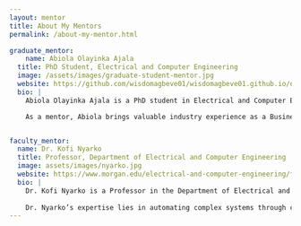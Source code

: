 ```yaml
---
layout: mentor
title: About My Mentors
permalink: /about-my-mentor.html

graduate_mentor:
    name: Abiola Olayinka Ajala
  title: PhD Student, Electrical and Computer Engineering
  image: /assets/images/graduate-student-mentor.jpg
  website: https://github.com/wisdomagbeve01/wisdomagbeve01.github.io/edit/master/pages/about-my-mentor.md
  bio: |
    Abiola Olayinka Ajala is a PhD student in Electrical and Computer Engineering at Morgan State University. Her research spans artificial intelligence, machine learning, and systems engineering, with a focus on data-driven solutions for real-world challenges.

    As a mentor, Abiola brings valuable industry experience as a Business Analyst, Data Analyst, and AI/ML Engineer. Her guidance throughout this research program has been impactful—helping me understand technical concepts, stay organized, and think critically about the broader implications of our work.


faculty_mentor:
  name: Dr. Kofi Nyarko
  title: Professor, Department of Electrical and Computer Engineering
  image: assets/images/nyarko.jpg
  website: https://www.morgan.edu/electrical-and-computer-engineering/faculty-and-staff/dr-kofi-nyarko
  bio: |
    Dr. Kofi Nyarko is a Professor in the Department of Electrical and Computer Engineering at Morgan State University. He also serves as Director of the Data Engineering and Predictive Analytics (DEPA) Research Lab. Under his direction, DEPA has acquired and conducted research from the Department of Defense, Department of Energy, Army Research Laboratory, NASA, Department of Homeland Security and Purdue University’s Visual Analytics for Command, Control, and Interoperability Environments (VACCINE), a DHS Center of Excellence. 
    
    Dr. Nyarko’s expertise lies in automating complex systems through computer vision and machine learning as well as scientific/engineering simulation & visualization, predictive visual analytics, complex computer algorithm development, and computer network security. In 2020, he was a recipient of the US Black Engineer HBCU STEM Innovation Award for contributions to innovation that furthered economic development and entrepreneurship at Morgan State University.
---
```

